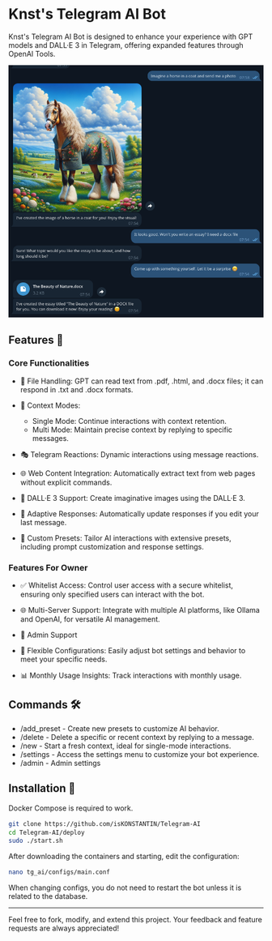 # Knst's Telegram AI Bot

Knst's Telegram AI Bot is designed to enhance your experience with GPT models and DALL·E 3 in Telegram, offering expanded features through OpenAI Tools.

<p align="center">
    <img src="readme_screenshot.png" alt="Telegram AI logo" style="width:853px;">
</p>

## Features 🌟

### Core Functionalities

- 📄 File Handling: GPT can read text from .pdf, .html, and .docx files; it can respond in .txt and .docx formats.

- 🔄 Context Modes:
    - Single Mode: Continue interactions with context retention.
    - Multi Mode: Maintain precise context by replying to specific messages.

- 🎭 Telegram Reactions: Dynamic interactions using message reactions.

- 🌐 Web Content Integration: Automatically extract text from web pages without explicit commands.

- 🎨 DALL·E 3 Support: Create imaginative images using the DALL·E 3.

- 🔄 Adaptive Responses: Automatically update responses if you edit your last message.

- 🔧 Custom Presets: Tailor AI interactions with extensive presets, including prompt customization and response settings.

### Features For Owner

- ✅ Whitelist Access: Control user access with a secure whitelist, ensuring only specified users can interact with the bot.

- 🌐 Multi-Server Support: Integrate with multiple AI platforms, like Ollama and OpenAI, for versatile AI management.

- 👥 Admin Support

- 🔧 Flexible Configurations: Easily adjust bot settings and behavior to meet your specific needs.

- 📊 Monthly Usage Insights: Track interactions with monthly usage.

## Commands 🛠

- /add_preset - Create new presets to customize AI behavior.
- /delete - Delete a specific or recent context by replying to a message.
- /new - Start a fresh context, ideal for single-mode interactions.
- /settings - Access the settings menu to customize your bot experience.
- /admin - Admin settings

## Installation 🚀

Docker Compose is required to work.

```bash
git clone https://github.com/isKONSTANTIN/Telegram-AI
cd Telegram-AI/deploy
sudo ./start.sh
```

After downloading the containers and starting, edit the configuration:

```bash
nano tg_ai/configs/main.conf
```

When changing configs, you do not need to restart the bot unless it is related to the database.

---

Feel free to fork, modify, and extend this project. Your feedback and feature requests are always appreciated!